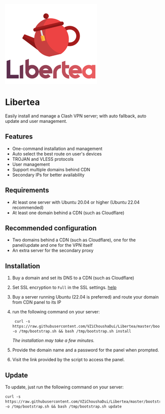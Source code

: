 <img src="https://raw.githubusercontent.com/VZiChoushaDui/Libertea/master/docs/logo-complete.png" style="width: 300px" />

# Libertea

Easily install and manage a Clash VPN server; with auto fallback, auto update and user management. 

## Features

- One-command installation and management
- Auto select the best route on user's devices
- TROJAN and VLESS protocols
- User management
- Support multiple domains behind CDN
- Secondary IPs for better availability

## Requirements

- At least one server with Ubuntu 20.04 or higher (Ubuntu 22.04 recommended)
- At least one domain behind a CDN (such as Cloudflare)


## Recommended configuration

- Two domains behind a CDN (such as Cloudflare), one for the panel/update and one for the VPN itself
- An extra server for the secondary proxy

## Installation

1. Buy a domain and set its DNS to a CDN (such as Cloudflare)

2. Set SSL encryption to `Full` in the SSL settings. [help](https://raw.githubusercontent.com/VZiChoushaDui/Libertea/master/docs/cloudflare-full-ssl.png)

3. Buy a server running Ubuntu (22.04 is preferred) and route your domain from CDN panel to its IP

4. run the following command on your server:

        curl -s https://raw.githubusercontent.com/VZiChoushaDui/Libertea/master/bootstrap.sh -o /tmp/bootstrap.sh && bash /tmp/bootstrap.sh install

    *The installation may take a few minutes.*

5. Provide the domain name and a password for the panel when prompted.

6. Visit the link provided by the script to access the panel.

## Update

To update, just run the following command on your server:

    curl -s https://raw.githubusercontent.com/VZiChoushaDui/Libertea/master/bootstrap.sh -o /tmp/bootstrap.sh && bash /tmp/bootstrap.sh update
